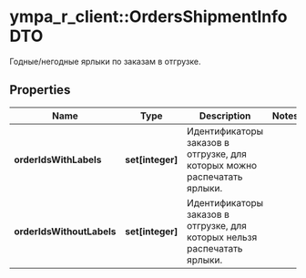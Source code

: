 # ympa_r_client::OrdersShipmentInfoDTO

Годные/негодные ярлыки по заказам в отгрузке.

## Properties
Name | Type | Description | Notes
------------ | ------------- | ------------- | -------------
**orderIdsWithLabels** | **set[integer]** | Идентификаторы заказов в отгрузке, для которых можно распечатать ярлыки. | 
**orderIdsWithoutLabels** | **set[integer]** | Идентификаторы заказов в отгрузке, для которых нельзя распечатать ярлыки. | 


